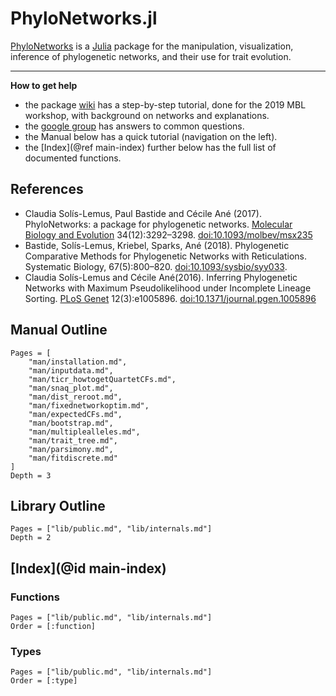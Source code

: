 # PhyloNetworks.jl

[PhyloNetworks](https://github.com/crsl4/PhyloNetworks.jl)
is a [Julia](http://julialang.org) package for the
manipulation, visualization, inference of phylogenetic networks,
and their use for trait evolution.

---

**How to get help**

- the package [wiki](https://github.com/crsl4/PhyloNetworks.jl/wiki) has a step-by-step
  tutorial, done for the 2019 MBL workshop, with background on networks and
  explanations.
- the [google group](https://groups.google.com/forum/#!forum/phylonetworks-users)
  has answers to common questions.
- the Manual below has a quick tutorial (navigation on the left).
- the [Index](@ref main-index) further below has the full list of documented functions.

## References

- Claudia Solís-Lemus, Paul Bastide and Cécile Ané (2017).
  PhyloNetworks: a package for phylogenetic networks.
  [Molecular Biology and Evolution](https://academic.oup.com/mbe/article/doi/10.1093/molbev/msx235/4103410/PhyloNetworks-a-package-for-phylogenetic-networks?guestAccessKey=230afceb-df28-4160-832d-aa7c73f86369)
  34(12):3292–3298.
  [doi:10.1093/molbev/msx235](https://doi.org/10.1093/molbev/msx235)
- Bastide, Solís-Lemus, Kriebel, Sparks, Ané (2018).
  Phylogenetic Comparative Methods for Phylogenetic Networks with Reticulations.
  Systematic Biology, 67(5):800–820.
  [doi:10.1093/sysbio/syy033](https://doi.org/10.1093/sysbio/syy033).
- Claudia Solís-Lemus and Cécile Ané(2016).
  Inferring Phylogenetic Networks with Maximum Pseudolikelihood under Incomplete Lineage Sorting.
  [PLoS Genet](http://journals.plos.org/plosgenetics/article?id=10.1371/journal.pgen.1005896)
  12(3):e1005896. [doi:10.1371/journal.pgen.1005896](https://doi.org/10.1371/journal.pgen.1005896)

## Manual Outline

```@contents
Pages = [
    "man/installation.md",
    "man/inputdata.md",
    "man/ticr_howtogetQuartetCFs.md",
    "man/snaq_plot.md",
    "man/dist_reroot.md",
    "man/fixednetworkoptim.md",
    "man/expectedCFs.md",
    "man/bootstrap.md",
    "man/multiplealleles.md",
    "man/trait_tree.md",
    "man/parsimony.md",
    "man/fitdiscrete.md"
]
Depth = 3
```

## Library Outline

```@contents
Pages = ["lib/public.md", "lib/internals.md"]
Depth = 2
```

## [Index](@id main-index)

### Functions

```@index
Pages = ["lib/public.md", "lib/internals.md"]
Order = [:function]
```

### Types

```@index
Pages = ["lib/public.md", "lib/internals.md"]
Order = [:type]
```
